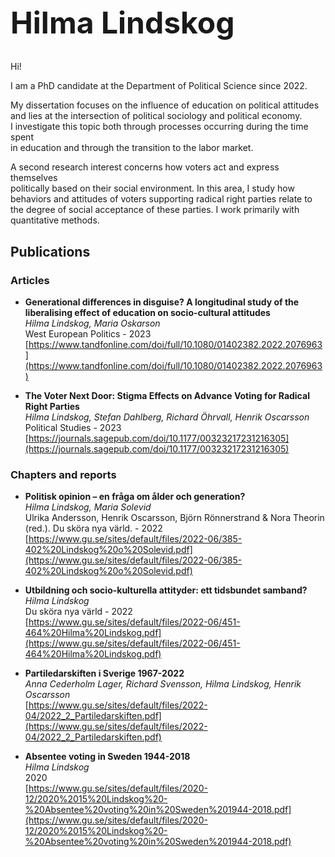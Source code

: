 <h1 style="font-size: 48px; font-weight: bold;">Hilma Lindskog</h1>

Hi!

I am a PhD candidate at the Department of Political Science since 2022.

My dissertation focuses on the influence of education on political attitudes  
and lies at the intersection of political sociology and political economy.  
I investigate this topic both through processes occurring during the time spent  
in education and through the transition to the labor market.

A second research interest concerns how voters act and express themselves  
politically based on their social environment. In this area, I study how  
behaviors and attitudes of voters supporting radical right parties relate to  
the degree of social acceptance of these parties. I work primarily with  
quantitative methods.

## Publications

### Articles
- **Generational differences in disguise? A longitudinal study of the liberalising effect of
  education on socio-cultural attitudes**  
  _Hilma Lindskog, Maria Oskarson_  
  West European Politics - 2023  
  [https://www.tandfonline.com/doi/full/10.1080/01402382.2022.2076963](https://www.tandfonline.com/doi/full/10.1080/01402382.2022.2076963)

- **The Voter Next Door: Stigma Effects on Advance Voting for Radical Right Parties**  
  _Hilma Lindskog, Stefan Dahlberg, Richard Öhrvall, Henrik Oscarsson_  
  Political Studies - 2023  
  [https://journals.sagepub.com/doi/10.1177/00323217231216305](https://journals.sagepub.com/doi/10.1177/00323217231216305)

### Chapters and reports
- **Politisk opinion – en fråga om ålder och generation?**  
  _Hilma Lindskog, Maria Solevid_  
  Ulrika Andersson, Henrik Oscarsson, Björn Rönnerstrand & Nora Theorin (red.). Du sköra nya värld. - 2022  
  [https://www.gu.se/sites/default/files/2022-06/385-402%20Lindskog%20o%20Solevid.pdf](https://www.gu.se/sites/default/files/2022-06/385-402%20Lindskog%20o%20Solevid.pdf)

- **Utbildning och socio-kulturella attityder: ett tidsbundet samband?**  
  _Hilma Lindskog_  
  Du sköra nya värld - 2022  
  [https://www.gu.se/sites/default/files/2022-06/451-464%20Hilma%20Lindskog.pdf](https://www.gu.se/sites/default/files/2022-06/451-464%20Hilma%20Lindskog.pdf)

- **Partiledarskiften i Sverige 1967-2022**  
  _Anna Cederholm Lager, Richard Svensson, Hilma Lindskog, Henrik Oscarsson_  
  [https://www.gu.se/sites/default/files/2022-04/2022_2_Partiledarskiften.pdf](https://www.gu.se/sites/default/files/2022-04/2022_2_Partiledarskiften.pdf)

- **Absentee voting in Sweden 1944-2018**  
  _Hilma Lindskog_  
  2020  
  [https://www.gu.se/sites/default/files/2020-12/2020%2015%20Lindskog%20-%20Absentee%20voting%20in%20Sweden%201944-2018.pdf](https://www.gu.se/sites/default/files/2020-12/2020%2015%20Lindskog%20-%20Absentee%20voting%20in%20Sweden%201944-2018.pdf)
